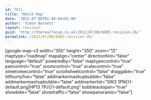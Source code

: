 ```yaml
---
id: 7011
title: 'Match Map'
date: '2012-07-08T01:04:04+01:00'
author: 'Simon Barnett'
layout: revision
guid: 'http://therealfacup.co.uk/2012/07/08/6985-revision-26/'
permalink: /2012/07/08/6985-revision-26/
---
```


\[google-map-v3 width=”350″ height=”350″ zoom=”12″ maptype=”roadmap” mapalign=”center” directionhint=”false” language=”default” poweredby=”false” maptypecontrol=”true” pancontrol=”true” zoomcontrol=”true” scalecontrol=”true” streetviewcontrol=”true” scrollwheelcontrol=”false” draggable=”true” tiltfourtyfive=”false” addmarkermashupbubble=”false” addmarkermashupbubble=”false” addmarkerlist=”SW2 1PN{}1-default.png|HP13 7PJ{}1-default.png” bubbleautopan=”true” showbike=”false” showtraffic=”false” showpanoramio=”false”\]